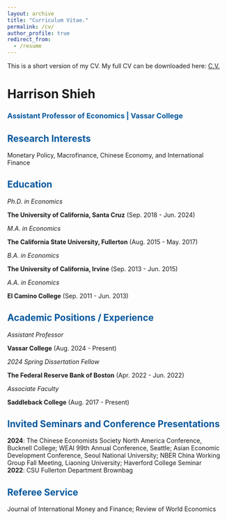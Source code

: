 ```yaml
---
layout: archive
title: "Curriculum Vitae."
permalink: /cv/
author_profile: true
redirect_from:
  - /resume
---
```


This is a short version of my CV. My full CV can be downloaded here: [C.V.](https://www.dropbox.com/home/Career%20Files/SharedCV)

# Harrison Shieh

### <span style="color: #00579C;">Assistant Professor of Economics | Vassar College</span>

## <span style="color: #00579C;">Research Interests</span>
Monetary Policy, Macrofinance, Chinese Economy, and International Finance

## <span style="color: #00579C;">Education</span>
*Ph.D. in Economics*

**The University of California, Santa Cruz** (Sep. 2018 - Jun. 2024)  


*M.A. in Economics*

**The California State University, Fullerton** (Aug. 2015 - May. 2017)  


*B.A. in Economics*

**The University of California, Irvine** (Sep. 2013 - Jun. 2015)  

*A.A. in Economics*

**El Camino College** (Sep. 2011 - Jun. 2013)  


## <span style="color: #00579C;">Academic Positions / Experience</span>
*Assistant Professor*

**Vassar College** (Aug. 2024 - Present)  


*2024 Spring Dissertation Fellow*

**The Federal Reserve Bank of Boston** (Apr. 2022 - Jun. 2022)  


*Associate Faculty*

**Saddleback College** (Aug. 2017 - Present) 


## <span style="color: #00579C;">Invited Seminars and Conference Presentations</span>
**2024**: The Chinese Economists Society North America Conference, Bucknell College; WEAI 99th Annual Conference, Seattle; Asian Economic Development Conference, Seoul National University; NBER China Working Group Fall Meeting, Liaoning University; Haverford College Seminar  
**2022**: CSU Fullerton Department Brownbag

## <span style="color: #00579C;">Referee Service</span>
Journal of International Money and Finance; Review of World Economics



